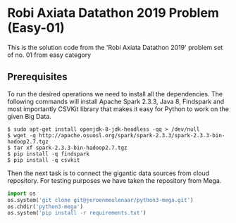 # Robi Axiata Datathon 2019 Problem (Easy-01)
This is the solution code from the 'Robi Axiata Datathon 2019' problem set of no. 01 from easy category

## Prerequisites
To run the desired operations we need to install all the dependencies. The following commands will install Apache Spark 2.3.3, Java 8, Findspark and most importantly CSVKit library that makes it easy for Python to work on the given Big Data.
```Shell
$ sudo apt-get install openjdk-8-jdk-headless -qq > /dev/null 
$ wget -q http://apache.osuosl.org/spark/spark-2.3.3/spark-2.3.3-bin-hadoop2.7.tgz 
$ tar xf spark-2.3.3-bin-hadoop2.7.tgz 
$ pip install -q findspark 
$ pip install -q csvkit
```
Then the next task is to connect the gigantic data sources from cloud repository. For testing purposes we have taken the repository from Mega.
```Python
import os
os.system('git clone git@jeroenmeulenaar/python3-mega.git')
os.chdir('python3-mega')
os.system('pip install -r requirements.txt')
```
